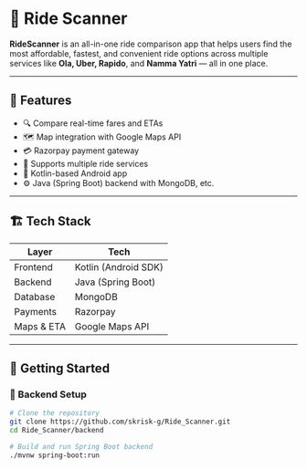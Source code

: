 # 🚖 Ride Scanner

**RideScanner** is an all-in-one ride comparison app that helps users find the most affordable, fastest, and convenient ride options across multiple services like **Ola, Uber, Rapido**, and **Namma Yatri** — all in one place.

---

## 🧠 Features

- 🔍 Compare real-time fares and ETAs
- 🗺️ Map integration with Google Maps API
- 💳 Razorpay payment gateway
- 🛵 Supports multiple ride services
- 📱 Kotlin-based Android app
- ⚙️ Java (Spring Boot) backend with MongoDB, etc.

---

## 🏗️ Tech Stack

| Layer       | Tech                      |
|-------------|---------------------------|
| Frontend    | Kotlin (Android SDK)      |
| Backend     | Java (Spring Boot)        |
| Database    | MongoDB                   |
| Payments    | Razorpay                  |
| Maps & ETA  | Google Maps API           |

---

## 🚀 Getting Started

### 🔧 Backend Setup

```bash
# Clone the repository
git clone https://github.com/skrisk-g/Ride_Scanner.git
cd Ride_Scanner/backend

# Build and run Spring Boot backend
./mvnw spring-boot:run
